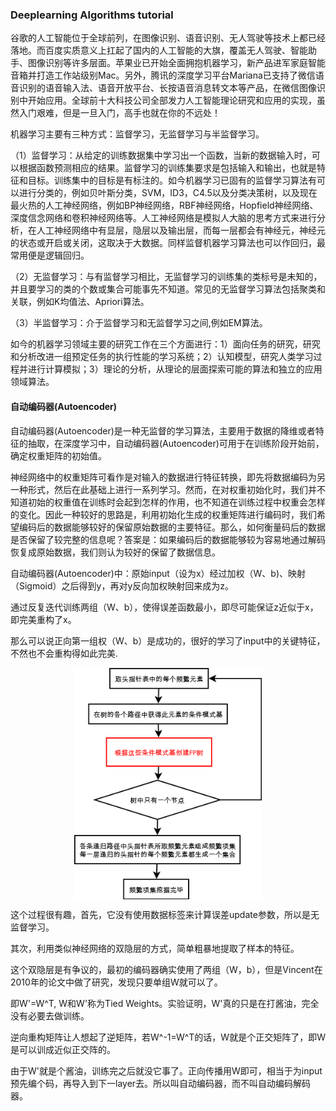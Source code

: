 ### Deeplearning Algorithms tutorial
谷歌的人工智能位于全球前列，在图像识别、语音识别、无人驾驶等技术上都已经落地。而百度实质意义上扛起了国内的人工智能的大旗，覆盖无人驾驶、智能助手、图像识别等许多层面。苹果业已开始全面拥抱机器学习，新产品进军家庭智能音箱并打造工作站级别Mac。另外，腾讯的深度学习平台Mariana已支持了微信语音识别的语音输入法、语音开放平台、长按语音消息转文本等产品，在微信图像识别中开始应用。全球前十大科技公司全部发力人工智能理论研究和应用的实现，虽然入门艰难，但是一旦入门，高手也就在你的不远处！

机器学习主要有三种方式：监督学习，无监督学习与半监督学习。

（1）监督学习：从给定的训练数据集中学习出一个函数，当新的数据输入时，可以根据函数预测相应的结果。监督学习的训练集要求是包括输入和输出，也就是特征和目标。训练集中的目标是有标注的。如今机器学习已固有的监督学习算法有可以进行分类的，例如贝叶斯分类，SVM，ID3，C4.5以及分类决策树，以及现在最火热的人工神经网络，例如BP神经网络，RBF神经网络，Hopfield神经网络、深度信念网络和卷积神经网络等。人工神经网络是模拟人大脑的思考方式来进行分析，在人工神经网络中有显层，隐层以及输出层，而每一层都会有神经元，神经元的状态或开启或关闭，这取决于大数据。同样监督机器学习算法也可以作回归，最常用便是逻辑回归。

（2）无监督学习：与有监督学习相比，无监督学习的训练集的类标号是未知的，并且要学习的类的个数或集合可能事先不知道。常见的无监督学习算法包括聚类和关联，例如K均值法、Apriori算法。

（3）半监督学习：介于监督学习和无监督学习之间,例如EM算法。

如今的机器学习领域主要的研究工作在三个方面进行：1）面向任务的研究，研究和分析改进一组预定任务的执行性能的学习系统；2）认知模型，研究人类学习过程并进行计算模拟；3）理论的分析，从理论的层面探索可能的算法和独立的应用领域算法。

#### 自动编码器(Autoencoder)
自动编码器(Autoencoder)是一种无监督的学习算法，主要用于数据的降维或者特征的抽取，在深度学习中，自动编码器(Autoencoder)可用于在训练阶段开始前，确定权重矩阵的初始值。

神经网络中的权重矩阵可看作是对输入的数据进行特征转换，即先将数据编码为另一种形式，然后在此基础上进行一系列学习。然而，在对权重初始化时，我们并不知道初始的权重值在训练时会起到怎样的作用，也不知道在训练过程中权重会怎样的变化。因此一种较好的思路是，利用初始化生成的权重矩阵进行编码时，我们希望编码后的数据能够较好的保留原始数据的主要特征。那么，如何衡量码后的数据是否保留了较完整的信息呢？答案是：如果编码后的数据能够较为容易地通过解码恢复成原始数据，我们则认为较好的保留了数据信息。

自动编码器(Autoencoder)中：原始input（设为x）经过加权（W、b)、映射（Sigmoid）之后得到y，再对y反向加权映射回来成为z。

通过反复迭代训练两组（W、b），使得误差函数最小，即尽可能保证z近似于x，即完美重构了x。

那么可以说正向第一组权（W、b）是成功的，很好的学习了input中的关键特征，不然也不会重构得如此完美.
<p align="center">
<img width="300" align="center" src="../../images/252.jpg" />
</p>

这个过程很有趣，首先，它没有使用数据标签来计算误差update参数，所以是无监督学习。

其次，利用类似神经网络的双隐层的方式，简单粗暴地提取了样本的特征。 

这个双隐层是有争议的，最初的编码器确实使用了两组（W，b），但是Vincent在2010年的论文中做了研究，发现只要单组W就可以了。

即W'=W^T, W和W'称为Tied Weights。实验证明，W'真的只是在打酱油，完全没有必要去做训练。

逆向重构矩阵让人想起了逆矩阵，若W^-1=W^T的话，W就是个正交矩阵了，即W是可以训成近似正交阵的。

由于W'就是个酱油，训练完之后就没它事了。正向传播用W即可，相当于为input预先编个码，再导入到下一layer去。所以叫自动编码器，而不叫自动编码解码器。
